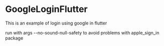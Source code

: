 # GoogleLoginFlutter
This is an example of login using google in flutter

run with args --no-sound-null-safety to avoid problems with apple_sign_in package
